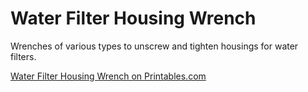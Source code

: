 # Water Filter Housing Wrench

Wrenches of various types to unscrew and tighten housings for water filters.

[Water Filter Housing Wrench on Printables.com](https://www.printables.com/model/1202466-water-filter-housing-wrench)
